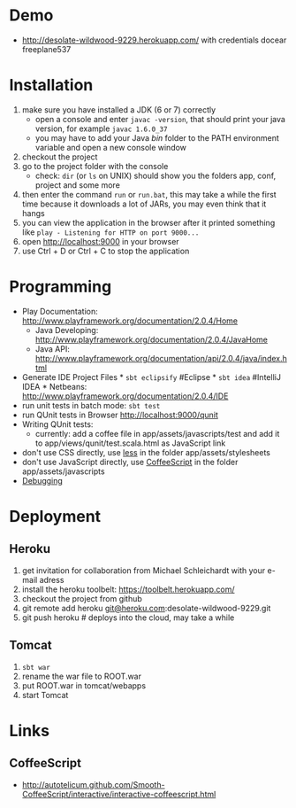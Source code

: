 # Demo
* http://desolate-wildwood-9229.herokuapp.com/ with credentials docear freeplane537
 
# Installation 
1. make sure you have installed a JDK (6 or 7) correctly
    * open a console and enter `javac -version`, that should print your java version, for example `javac 1.6.0_37`
    * you may have to add your Java *bin* folder to the PATH environment variable and open a new console window
1. checkout the project
1. go to the project folder with the console
    * check: `dir` (or `ls` on UNIX) should show you the folders app, conf, project and some more
1. then enter the command `run` or `run.bat`, this may take a while the first time because it downloads a lot of JARs, you may even think that it hangs
1. you can view the application in the browser after it printed something like `play - Listening for HTTP on port 9000...`
1. open [http://localhost:9000](http://localhost:9000) in your browser
1. use Ctrl + D or Ctrl + C to stop the application

# Programming
* Play Documentation: http://www.playframework.org/documentation/2.0.4/Home
    * Java Developing: http://www.playframework.org/documentation/2.0.4/JavaHome
    * Java API: http://www.playframework.org/documentation/api/2.0.4/java/index.html
* Generate IDE Project Files
      * `sbt eclipsify` #Eclipse
      * `sbt idea` #IntelliJ IDEA
      * Netbeans: http://www.playframework.org/documentation/2.0.4/IDE
* run unit tests in batch mode: `sbt test`
* run QUnit tests in Browser [http://localhost:9000/qunit](http://localhost:9000/qunit)
* Writing QUnit tests:
     * currently: add a coffee file in app/assets/javascripts/test and add it to app/views/qunit/test.scala.html as JavaScript link
* don't use CSS directly, use [less](http://lesscss.org/) in the folder app/assets/stylesheets
* don't use JavaScript directly, use [CoffeeScript](http://coffeescript.org/) in the folder app/assets/javascripts
* [Debugging](https://github.com/Docear/HTW-Frontend/blob/master/dev-doc/debug.md)

# Deployment
## Heroku
1. get invitation for collaboration from Michael Schleichardt with your e-mail adress
1. install the heroku toolbelt: https://toolbelt.herokuapp.com/
1. checkout the project from github
1. git remote add heroku git@heroku.com:desolate-wildwood-9229.git
1. git push heroku # deploys into the cloud, may take a while

## Tomcat
1. `sbt war`
1. rename the war file to ROOT.war
1. put ROOT.war in tomcat/webapps
1. start Tomcat


# Links
## CoffeeScript
* http://autotelicum.github.com/Smooth-CoffeeScript/interactive/interactive-coffeescript.html